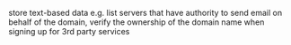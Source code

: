 store text-based data
e.g. list servers that have authority to send email on behalf of the domain, verify the ownership of the domain name when signing up for 3rd party services